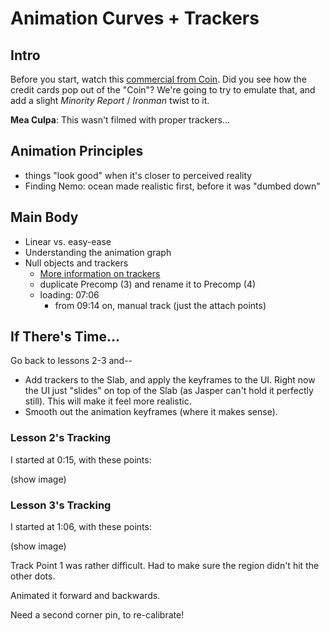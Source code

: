 
# Animation Curves + Trackers

## Intro

Before you start, watch this [commercial from Coin][1]. Did you see how the credit cards pop out of the "Coin"? We're going to try to emulate that, and add a slight *Minority Report* / *Ironman* twist to it.

**Mea Culpa**: This wasn't filmed with proper trackers...

## Animation Principles

- things "look good" when it's closer to perceived reality
- Finding Nemo: ocean made realistic first, before it was "dumbed down"

## Main Body

- Linear vs. easy-ease
- Understanding the animation graph
- Null objects and trackers
	- [More information on trackers][2]
	- duplicate Precomp (3) and rename it to Precomp (4)
	- loading: 07:06
		- from 09:14 on, manual track (just the attach points)

## If There's Time...

Go back to lessons 2-3 and--
- Add trackers to the Slab, and apply the keyframes to the UI. Right now the UI just "slides" on top of the Slab (as Jasper can't hold it perfectly still). This will make it feel more realistic.
- Smooth out the animation keyframes (where it makes sense).

### Lesson 2's Tracking

I started at 0:15, with these points:

(show image)



### Lesson 3's Tracking

I started at 1:06, with these points:

(show image)

Track Point 1 was rather difficult. Had to make sure the region didn't hit the other dots.

Animated it forward and backwards.

Need a second corner pin, to re-calibrate!

[1]:http://quietube6.com/v.php/http://www.youtube.com/watch?v=w9Sx34swEG0
[2]:http://helpx.adobe.com/after-effects/using/tracking-stabilizing-motion-cs5.html